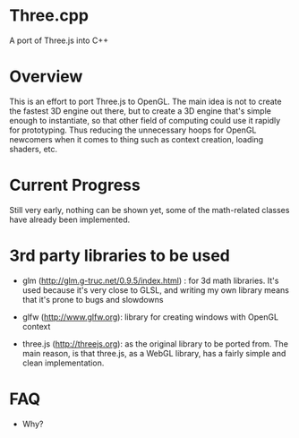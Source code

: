 Three.cpp
=========

A port of Three.js into C++


Overview
========
This is an effort to port Three.js to OpenGL. The main idea is not to create the fastest 3D engine out there, but to create a 3D engine that's simple enough to instantiate, so that other field of computing could use it rapidly for prototyping. Thus reducing the unnecessary hoops for OpenGL newcomers when it comes to thing such as context creation, loading shaders, etc.

Current Progress
================
Still very early, nothing can be shown yet, some of the math-related classes have already been implemented.


3rd party libraries to be used
=============================
* glm (http://glm.g-truc.net/0.9.5/index.html) : for 3d math libraries. It's used because it's very close to GLSL, and writing my own library means that it's prone to bugs and slowdowns

* glfw (http://www.glfw.org): library for creating windows with OpenGL context

* three.js (http://threejs.org): as the original library to be ported from. The main reason, is that three.js, as a WebGL library, has a fairly simple and clean implementation.

FAQ
===
* Why?
